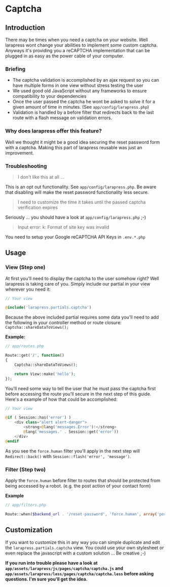 # Captcha

## Introduction

There may be times when you need a captcha on your website. Well larapress wont change your abilities to implement some
custom captcha. Anyways it's providing you a reCAPTCHA implementation that can be plugged in as easy as the power cable
of your computer.

### Briefing

* The captcha validation is accomplished by an ajax request so you can have multiple forms in one view without stress testing the user
* We used good old JavaScript without any frameworks to ensure compatibility to your dependencies
* Once the user passed the captcha he wont be asked to solve it for a given amount of time in minutes. (See `app/config/larapress.php`)
* Validation is handled by a before filter that redirects back to the last route with a flash message on validation errors.

### Why does larapress offer this feature?

Well we thought it might be a good idea securing the reset password form with a captcha. Making this part of larapress
reusable was just an improvement.

### Troubleshooting

> I don't like this at all ...

This is an opt out functionality. See `app/config/larapress.php`. Be aware that disabling will make the reset password
functionality less secure.

> I need to customize the time it takes until the passed captcha verification expires

Seriously ... you should have a look at `app/config/larapress.php` ;-)

> Input error: k: Format of site key was invalid

You need to setup your Google reCAPTCHA API Keys in `.env.*.php`

## Usage

### View (Step one)

At first you'll need to display the captcha to the user somehow right? Well larapress is taking care of you. Simply
include our partial in your view wherever you need it:

```php
// Your view

@include('larapress.partials.captcha')
```

Because the above included partial requires some data you'll need to add the following in your controller method or
route closure: `Captcha::shareDataToViews();`

__Example:__

```php
// app/routes.php

Route::get('/', function()
{
    Captcha::shareDataToViews();

    return View::make('hello');
});
```

You'll need some way to tell the user that he must pass the captcha first before accessing the route you'll secure in
the next step of this guide. Here's a example of how that could be accomplished:

```php
// Your view

@if ( Session::has('error') )
    <div class="alert alert-danger">
        <strong>@lang('messages.Error')!</strong>
        @lang('messages.' . Session::get('error'))
    </div>
@endif
```

As you see the `force.human` filter you'll apply in the next step will `Redirect::back()` with `Session::flash('error', 'message')`.

### Filter (Step two)

Apply the `force.human` before filter to routes that should be protected from being accessed by a robot. (e.g. the post
action of your contact form)

__Example__

```php
// app/filters.php

Route::when($backend_url . '/reset-password', 'force.human', array('post'));
```

## Customization

If you want to customize this in any way you can simple duplicate and edit the `larapress.partials.captcha` view.
You could use your own stylesheet or even replace the javascript with a custom solution ... Be creative ;-)

__If you run into trouble please have a look at `app/assets/larapress/js/pages/captcha/captcha.js` and
`app/assets/larapress/less/pages/captcha/captcha.less` before asking questions. I'm sure you'll get the idea.__
